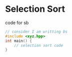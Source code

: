 # Selection Sort

code for sb

```cpp
// consider I am writting bs
#include <xyz.hpp>
int main() { 
    // selection sort code
}
```
